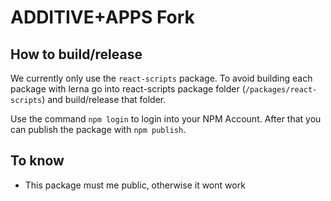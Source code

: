 # ADDITIVE+APPS Fork

## How to build/release

We currently only use the `react-scripts` package. To avoid building each package with lerna go into react-scripts package folder (`/packages/react-scripts`) and build/release that folder.

Use the command `npm login` to login into your NPM Account. After that you can publish the package with `npm publish`.

## To know

- This package must me public, otherwise it wont work
